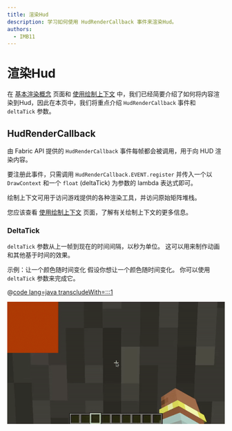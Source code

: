 ```yaml
---
title: 渲染Hud
description: 学习如何使用 HudRenderCallback 事件来渲染Hud。
authors:
  - IMB11
---
```


# 渲染Hud

在 [基本渲染概念](./basic-concepts) 页面和 [使用绘制上下文](./draw-context) 中，我们已经简要介绍了如何将内容渲染到Hud，因此在本页中，我们将重点介绍 `HudRenderCallback` 事件和 `deltaTick` 参数。

## HudRenderCallback

由 Fabric API 提供的 `HudRenderCallback` 事件每帧都会被调用，用于向 HUD 渲染内容。

要注册此事件，只需调用 `HudRenderCallback.EVENT.register` 并传入一个以 `DrawContext` 和一个 `float` (deltaTick) 为参数的 lambda 表达式即可。

绘制上下文可用于访问游戏提供的各种渲染工具，并访问原始矩阵堆栈。

您应该查看 [使用绘制上下文](./draw-context) 页面，了解有关绘制上下文的更多信息。

### DeltaTick

`deltaTick` 参数从上一帧到现在的时间间隔，以秒为单位。 这可以用来制作动画和其他基于时间的效果。

示例：让一个颜色随时间变化 假设你想让一个颜色随时间变化。 你可以使用 `deltaTick` 参数来完成它。

@[code lang=java transcludeWith=:::1](@/reference/latest/src/client/java/com/example/docs/rendering/HudRenderingEntrypoint.java)

![](/assets/develop/rendering/hud-rendering-deltatick.webp)
